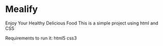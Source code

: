 # Mealify
 Enjoy Your Healthy Delicious Food
This is a simple project using html and CSS

Requirements to run it: html5 css3
